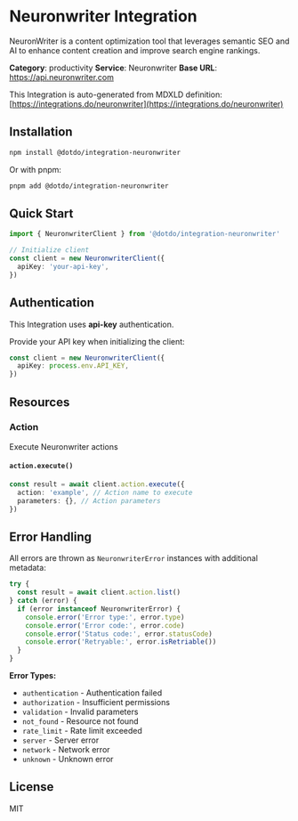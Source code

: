 # Neuronwriter Integration

NeuronWriter is a content optimization tool that leverages semantic SEO and AI to enhance content creation and improve search engine rankings.

**Category**: productivity
**Service**: Neuronwriter
**Base URL**: https://api.neuronwriter.com

This Integration is auto-generated from MDXLD definition: [https://integrations.do/neuronwriter](https://integrations.do/neuronwriter)

## Installation

```bash
npm install @dotdo/integration-neuronwriter
```

Or with pnpm:

```bash
pnpm add @dotdo/integration-neuronwriter
```

## Quick Start

```typescript
import { NeuronwriterClient } from '@dotdo/integration-neuronwriter'

// Initialize client
const client = new NeuronwriterClient({
  apiKey: 'your-api-key',
})
```

## Authentication

This Integration uses **api-key** authentication.

Provide your API key when initializing the client:

```typescript
const client = new NeuronwriterClient({
  apiKey: process.env.API_KEY,
})
```

## Resources

### Action

Execute Neuronwriter actions

#### `action.execute()`

```typescript
const result = await client.action.execute({
  action: 'example', // Action name to execute
  parameters: {}, // Action parameters
})
```

## Error Handling

All errors are thrown as `NeuronwriterError` instances with additional metadata:

```typescript
try {
  const result = await client.action.list()
} catch (error) {
  if (error instanceof NeuronwriterError) {
    console.error('Error type:', error.type)
    console.error('Error code:', error.code)
    console.error('Status code:', error.statusCode)
    console.error('Retryable:', error.isRetriable())
  }
}
```

**Error Types:**

- `authentication` - Authentication failed
- `authorization` - Insufficient permissions
- `validation` - Invalid parameters
- `not_found` - Resource not found
- `rate_limit` - Rate limit exceeded
- `server` - Server error
- `network` - Network error
- `unknown` - Unknown error

## License

MIT
